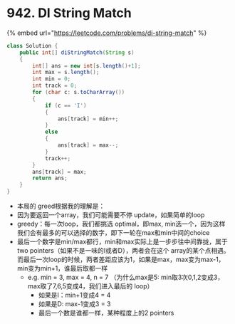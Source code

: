 # 942. DI String Match

{% embed url="https://leetcode.com/problems/di-string-match" %}

```java
class Solution {
    public int[] diStringMatch(String s) 
    {
        int[] ans = new int[s.length()+1];
        int max = s.length();
        int min = 0;
        int track = 0;
        for (char c: s.toCharArray())
        {
            if (c == 'I')
            {
                ans[track] = min++;
            }
            else
            {
                ans[track] = max--;
            }
            track++;
        }
        ans[track] = max;
        return ans;
    }
}
```

* 本局的 greed根据我的理解是：
* 因为要返回一个array，我们可能需要不停 update，如果简单的loop
* &#x20;greedy：每一次loop，我们都挑选 optimal，即max, min选一个，因为这样我们会有最多的可以选择的数字，即下一轮在max和min中间的choice
* 最后一个数字是min/max都行，min和max实际上是一步步往中间靠拢，属于two  pointers（如果不是一味的I或者D），两者会在这个 array的某个点相遇。 而最后一次loop的时候，两者差距应该为1，如果是max，max变为max-1，min变为min+1，谁最后取都一样
  * e.g. min = 3, max = 4, n = 7 （为什么max是5: min取3次0,1,2变成3，max取了7,6,5变成4，我们进入最后的 loop）
    * 如果是I：min+1变成4 = 4
    * 如果是D: max-1变成3 = 3
    * 最后一个数是谁都一样，某种程度上的2 pointers
